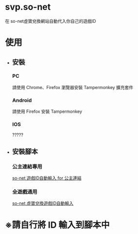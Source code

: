 # svp.so-net
在 so-net虛寶兌換網站自動代入你自己的遊戲ID
# 使用
  - ## 安裝
    ### PC 
       請使用 Chrome、Firefox 瀏覽器安裝 Tampermonkey 擴充套件
    ### Android 
       請使用 Firefox 安裝 Tampermonkey
    ### IOS
       ?????
  - ## 安裝腳本
    ### 公主連結專用
      [so-net 遊戲ID自動輸入 for 公主連結](https://github.com/Kutinging/svp.so-net/raw/master/so-net%20%E9%81%8A%E6%88%B2ID%E8%87%AA%E5%8B%95%E8%BC%B8%E5%85%A5%20for%20%E5%85%AC%E4%B8%BB%E9%80%A3%E7%B5%90.user.js)
      
    ### 全遊戲通用
      [so-net 虛寶兌換遊戲ID自動輸入](https://github.com/Kutinging/svp.so-net/raw/master/so-net%20%E8%99%9B%E5%AF%B6%E5%85%8C%E6%8F%9B%E9%81%8A%E6%88%B2ID%E8%87%AA%E5%8B%95%E8%BC%B8%E5%85%A5.user.js)
# ※請自行將 ID 輸入到腳本中
